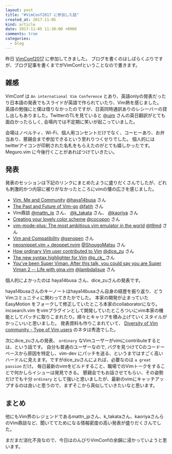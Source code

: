 ```yaml
---
layout: post
title: "#VimConf2017 に参加した話"
created_at: 2017-11-05
kind: article
date: 2017-11-05 11:30:00 +0900
comments: true
categories:
  - blog
---
```


昨日 [VimConf2017](http://vimconf.vim-jp.org/2017/) に参加してきました。
ブログを書くのはしばらくぶりですが、ブログ記事を書くまでがVimConfということなので書きます。

<!-- more -->

## 雑感

VimConf は `An international Vim Conference` とあり、英語onlyの発表だったり日本語の発表でもスライドが英語で作られていたり、Vim熱を感じました。 英語の勉強にと僕は借りなかったのですが、日英同時通訳ありのレシーバーの貸し出しもありました。TwitterのTLを見ていると [@ujm](https://twitter.com/ujm) さんの英日翻訳がとても面白かったらしく, 会場内では不定期に笑いが起こっていました。

会場はノベルティ、Wi-Fi、個人用コンセントだけでなく、コーヒーあり、お弁当あり、懇親会まで参加できるという至れりつくせりでした。 個人的にはtwitterアイコンが印刷された名札をもらえたのがとても嬉しかったです。 Meguro.vim に今後行くことがあればつけていきたい。

## 発表
発表のセッションは下記のリンクにまとめたように盛りだくさんでしたが、どれも刺激的かつ内容に被りがなかったところにvimの懐の広さを感じました。

* [Vim, Me and Community](https://docs.google.com/presentation/d/14pViuMI_X_PiNwQD8nuGRG72GUqSeKDqoJqjAZWS39U) [@haya14busa](https://twitter.com/haya14busa) さん
* [The Past and Future of Vim-go](https://speakerdeck.com/farslan/the-past-and-future-of-vim-go)
[@fatih](https://twitter.com/fatih) さん
* Vim鼎談 [@mattn_jp](https://twitter.com/mattn_jp) さん、 [@k_takata](https://twitter.com/k_takata) さん、 [@kaoriya](https://twitter.com/kaoriya) さん
* [Creating your lovely color scheme](https://speakerdeck.com/cocopon/creating-your-lovely-color-scheme) [@cocopon](https://twitter.com/cocopon) さん
* [vim-mode-plus: The most ambitious vim emulator in the world](https://qiita.com/t9md/items/236d09fea9bcdfabdcea) [@t9md](https://twitter.com/t9md) さん
* [Vim and Compatibility](http://lamsh.github.io/slide/2017/20171104_VimConf2017/index.html)
[@senopen](https://twitter.com/senopen) さん
* [neosnippet.vim + deoppet.nvim](https://www.slideshare.net/Shougo/neosnippetvim-deoppetnvim-in-vim-conf-2017) [@ShougoMatsu](https://twitter.com/ShougoMatsu) さん
* [How ordinary Vim user contributed to Vim](https://speakerdeck.com/daisuzu/how-ordinary-vim-user-contributed-to-vim) [@dice_zu](https://twitter.com/dice_zu) さん
* [The new syntax highlighter for Vim](https://speakerdeck.com/pocke/the-new-syntax-highlighter-for-vim) [@p_ck_ ](https://twitter.com/p_ck_ ) さん
* [You've been Super Viman. After this talk, you could say you are Super Viman 2 -- Life with gina.vim](https://lambdalisue.github.io/vimconf2017/assets/player/KeynoteDHTMLPlayer.html#0) [@lambdalisue](https://twitter.com/lambdalisue) さん

個人的によかったのは haya14busa さん、dice_zuさんの発表です。

haya14busaさんのキーノートはhaya14busaさん自身の経歴を振り返り、どうVimコミュニティに関わってきたかでした。 本家の開発が止まっていたEasyMotion をフォークして修正していたところ本家のcollaboratorになり。 incsearch.vim をvimプラグインとして開発していたところついにvim本家の機能としてパッチに取りこまれたり。順々とキャリアを積み上げていくスタイルがかっこいいと思いました。
発表資料も作りこまれていて、 [Diversity of Vim community - Type of Vim users](https://docs.google.com/presentation/d/14pViuMI_X_PiNwQD8nuGRG72GUqSeKDqoJqjAZWS39U/edit#slide=id.g2a8159af5b_1_160) のネタは秀逸でした。

次にdice_zuさんの発表、 `ordinary` なVimユーザーがvimにcontributeするとは、という話です。 自分も普通のユーザーなので, バグを見つけてCのコードーベースから原因を特定し、vim-dev にパッチを送る、というまではすごく高いハードルに見えます。ですがdice_zuさんによれば、必要なのは `a great passion` だけ。 毎日最新のvimをビルドすること、職場でのVimトークをすることで何かしらイシューは発見できる。 懇親会でもお話させてもらい、その姿勢だけでも十分 `ordinary` として強いと思いましたが、最新のvimにキャッチアップするのは良いと思うので、まずそこから真似していきたいなと思います。

## まとめ

他にもVim界のレジェンドであるmattn_jpさん、k_takataさん、kaoriyaさんらのVim鼎談など、聞いててためになる情報密度の高い発表が盛りだくさんでした。


まだまだ消化不良なので、今日はのんびりVimConfの余韻に浸かっていようと思います。
